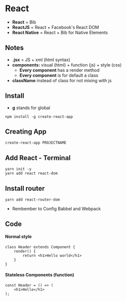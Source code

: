 # React

* **React** = Bib
* **ReactJS** = React + Facebook's React DOM
* **React Native** = React + Bib for Native Elements

## Notes


* **.jsx** = JS + xml (html syntax)
* **components:** visual (html) + function (js) + style (css)
	* **Every component** has a render method
	* **Every component** is for default a class 
 * **className** instead of class for not mixing with js



## Install

* **g** stands for global
```
npm install -g create-react-app
```

## Creating App
```
create-react-app PROJECTNAME
```

## Add React - Terminal
```
yarn init -y
yarn add react react-dom

```

## Install router
```
yarn add react-router-dom
```


* Rembember to Config Babbel and Webpack


## Code

#### Normal style

```
class Header extends Component {
    render() {
        return <h1>Hello world</h1>
    }
}
```


#### Stateless Components (function)

```
const Header = () => (
    <h1>Hello</h1>
);

```